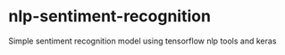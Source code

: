 # nlp-sentiment-recognition
Simple sentiment recognition model using tensorflow nlp tools and keras
